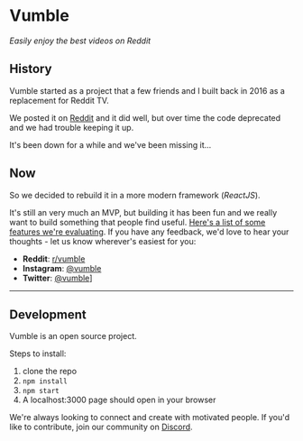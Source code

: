 # Vumble
_Easily enjoy the best videos on Reddit_

## History
Vumble started as a project that a few friends and I built back in 2016 as a replacement for Reddit TV. 

We posted it on [Reddit]((https://www.reddit.com/r/Entrepreneur/comments/3savcn/we_revamped_reddittv_and_its_just_the_beginning/)) and it did well, but over time the code deprecated and we had trouble keeping it up. 

It's been down for a while and we've been missing it... 

## Now
So we decided to rebuild it in a more modern framework (*ReactJS*). 

It's still an very much an MVP, but building it has been fun and we really want to build something that people find useful. [Here's a list of some features we're evaluating](https://github.com/rtluu/vumble2/projects). If you have any feedback, we'd love to hear your thoughts - let us know wherever's easiest for you:

- **Reddit**: [r/vumble](https://www.reddit.com/r/vumble/)
- **Instagram**: [@vumble](https://instagram.com/vumble)
- **Twitter**: [@vumble](https://twitter.com/vumble)]

---

## Development 
Vumble is an open source project.

Steps to install:
1. clone the repo
1. `npm install`
1. `npm start`
1. A localhost:3000 page should open in your browser

We're always looking to connect and create with motivated people. If you'd like to contribute, join our community on [Discord](https://discord.gg/fJjYyXR).
